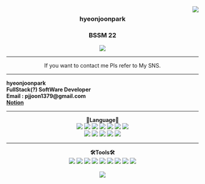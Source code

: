 <img src="https://github-readme-stats.vercel.app/api?username=hyeonjoonpark&show_icons=true&theme=tokyonight" align="right">
  <div align="center">
  

  ### <b> hyeonjoonpark </b> 
  ### <p>BSSM 22</p>


<a href="https://github.com/hyeonjoonpark"></a>
  <a href="https://www.instagram.com/jjoon1379/"><img src="https://img.shields.io/badge/Instagram-FF0080?style=flat-round&logo=instagram&logoColor=white"/>
</a>

---
If you want to contact me Pls refer to My SNS.

</div>

---

<div align="left">
  <b>hyeonjoonpark<br>FullStack(?) SoftWare Developer</b><br>
  <b>Email : pjjoon1379@gmail.com</b><br>
  <b><a href="https://www.notion.so/4eda0ae435f348428da1d2ecd81022ad">Notion</a></b>
</div>

---

<div align="left">
<div align="center"> 
<b>📖Language📖</b>
</div>
<div align="center">
  <img src="https://img.shields.io/badge/C-00daf2?style=for-the-badge&logo=C&logoColor=white">
  <img src="https://img.shields.io/badge/html5-E34F26?style=for-the-badge&logo=html5&logoColor=white">
  <img src="https://img.shields.io/badge/css3-ff00ff?style=for-the-badge&logo=css3&logoColor=white">
  <img src="https://img.shields.io/badge/Javascript-e4e94f?style=for-the-badge&logo=javascript&logoColor=white">
  <img src="https://img.shields.io/badge/Node.js-02a100?style=for-the-badge&logo=node.js&logoColor=white">
  <img src="https://img.shields.io/badge/Oracle-d3a102?style=for-the-badge&logo=oracle&logoColor=white">
  <img src="https://img.shields.io/badge/Java-007396?style=for-the-badge&logo=java&logoColor=white">
  <br>
  <img src="https://img.shields.io/badge/spring-6DB33F?style=for-the-badge&logo=spring&logoColor=white"> 
  <img src="https://img.shields.io/badge/express-000000?style=for-the-badge&logo=express&logoColor=white">
  <img src="https://img.shields.io/badge/R-ffffff?style=for-the-badge&logo=r&logoColor=black">
  <img src="https://img.shields.io/badge/Dart-343939?style=for-the-badge&logo=dart&logoColor=black">
  <img src="https://img.shields.io/badge/MySQL-ac4534?style=for-the-badge&logo=mysql&logoColor=black">
  <br>
  <hr>
<div align="center">
<b>🛠Tools🛠</b>
  </div>
  <div align="center">
<img src="https://img.shields.io/badge/Visual Studio code-24acf2?style=flat-round&logo=visualstudiocode&logoColor=white"/>
<img src="https://img.shields.io/badge/IntelliJ-darkblue?style=flat-round&logo=intelliJ&logoColor=white"/>
<img src="https://img.shields.io/badge/Android Studio-24acf2?style=flat-round&logo=androidstudio&logoColor=white"/>
<img src="https://img.shields.io/badge/Google colab-163264?style=flat-round&logo=googlecolab&logoColor=white"/>
<img src="https://img.shields.io/badge/Pycharm-aa34f4?style=flat-round&logo=pycharm&logoColor=white"/>
<img src="https://img.shields.io/badge/Jupyter notebook-bb2345?style=flat-round&logo=jupyternotebook&logoColor=white"/>
<img src="https://img.shields.io/badge/Git-orange?style=flat-round&logo=Git&logoColor=white"/>
<img src="https://img.shields.io/badge/Github-black?style=flat-round&logo=Github&logoColor=white"/>
<img src="https://img.shields.io/badge/linux-red?style=flat-round&logo=linux&logoColor=black"> 
  </div>
  </div>
</div>
<br>
<div align="center">
  <img src="https://github-readme-stats.vercel.app/api/top-langs/?username=hyeonjoonpark&layout=compact&theme=onedark"/> <br>
</div>
</div>
